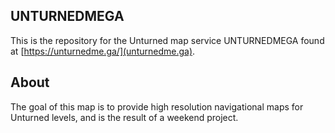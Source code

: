 ## UNTURNEDMEGA

This is the repository for the Unturned map service UNTURNEDMEGA found at [https://unturnedme.ga/](unturnedme.ga).

## About

The goal of this map is to provide high resolution navigational maps for Unturned levels, and is the result of a weekend project.